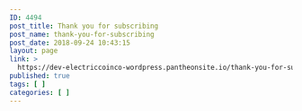 ```yaml
---
ID: 4494
post_title: Thank you for subscribing
post_name: thank-you-for-subscribing
post_date: 2018-09-24 10:43:15
layout: page
link: >
  https://dev-electriccoinco-wordpress.pantheonsite.io/thank-you-for-subscribing/
published: true
tags: [ ]
categories: [ ]
---
```

